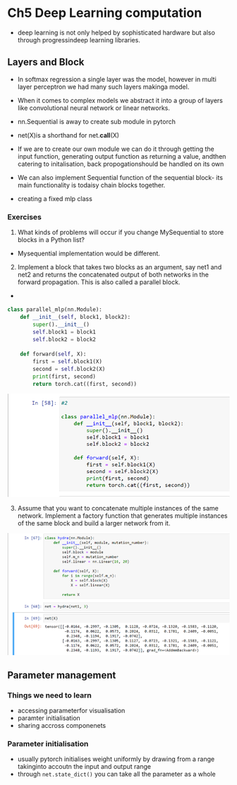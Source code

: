 # Ch5 Deep Learning computation

- deep learning is not only helped by sophisticated hardware but also through progressindeep learning libraries.

## Layers and Block

- In softmax regression a single layer was the model, however in multi layer perceptron we had many such layers makinga model.
- When it comes to complex models we abstract it into a group of layers like convolutional neural network or linear networks.

- nn.Sequential is away to create sub module in pytorch
- net(X)is a shorthand for net.__call__(X)

- If we are to create our own module we can do it through getting the input function, generating output function as returning a value, andthen catering to initalisation, back propogationshould be handled on its own

- We can also implement Sequential function of the sequential block- its main functionality is todaisy chain blocks together.

- creating a fixed mlp class

### Exercises
1. What kinds of problems will occur if you change MySequential to store blocks in a Python
list?

* Mysequential implementation would be different.

2. Implement a block that takes two blocks as an argument, say net1 and net2 and returns
the concatenated output of both networks in the forward propagation. This is also called a
parallel block.

* 
```python
class parallel_mlp(nn.Module):
    def __init__(self, block1, block2):
        super().__init__()
        self.block1 = block1
        self.block2 = block2

    def forward(self, X):
        first = self.block1(X)
        second = self.block2(X)
        print(first, second)
        return torch.cat((first, second))
```
![](ex51_parallel.png)

3. Assume that you want to concatenate multiple instances of the same network. Implement
a factory function that generates multiple instances of the same block and build a larger
network from it.

![](ex51_hydra.png)

## Parameter management

### Things we need to learn
- accessing parameterfor visualisation
- paramter initialisation
- sharing accross componenets

### Parameter initialisation
- usually pytorch initialises weight uniformly by drawing from a range takinginto accoutn the input and output range
- through `net.state_dict()` you can take all the parameter as a whole

### 

